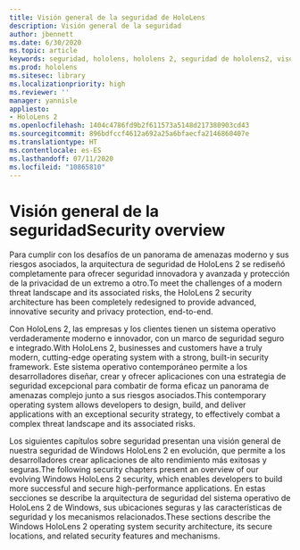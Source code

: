 ```yaml
---
title: Visión general de la seguridad de HoloLens
description: Visión general de la seguridad
author: jbennett
ms.date: 6/30/2020
ms.topic: article
keywords: seguridad, hololens, hololens 2, seguridad de hololens2, visón general de la seguridad
ms.prod: hololens
ms.sitesec: library
ms.localizationpriority: high
ms.reviewer: ''
manager: yannisle
appliesto:
- HoloLens 2
ms.openlocfilehash: 1404c4786fd9b2f611573a5148d217380903cd43
ms.sourcegitcommit: 896bdfccf4612a692a25a6bfaecfa2146860407e
ms.translationtype: HT
ms.contentlocale: es-ES
ms.lasthandoff: 07/11/2020
ms.locfileid: "10865810"
---
```

# <span data-ttu-id="1956f-104">Visión general de la seguridad</span><span class="sxs-lookup"><span data-stu-id="1956f-104">Security overview</span></span>

<span data-ttu-id="1956f-105">Para cumplir con los desafíos de un panorama de amenazas moderno y sus riesgos asociados, la arquitectura de seguridad de HoloLens 2 se rediseñó completamente para ofrecer seguridad innovadora y avanzada y protección de la privacidad de un extremo a otro.</span><span class="sxs-lookup"><span data-stu-id="1956f-105">To meet the challenges of a modern threat landscape and its associated risks, the HoloLens 2 security architecture has been completely redesigned to provide advanced, innovative security and privacy protection, end-to-end.</span></span>

<span data-ttu-id="1956f-106">Con HoloLens 2, las empresas y los clientes tienen un sistema operativo verdaderamente moderno e innovador, con un marco de seguridad seguro e integrado.</span><span class="sxs-lookup"><span data-stu-id="1956f-106">With HoloLens 2, businesses and customers have a truly modern, cutting-edge operating system with a strong, built-in security framework.</span></span> <span data-ttu-id="1956f-107">Este sistema operativo contemporáneo permite a los desarrolladores diseñar, crear y ofrecer aplicaciones con una estrategia de seguridad excepcional para combatir de forma eficaz un panorama de amenazas complejo junto a sus riesgos asociados.</span><span class="sxs-lookup"><span data-stu-id="1956f-107">This contemporary operating system allows developers to design, build, and deliver applications with an exceptional security strategy, to effectively combat a complex threat landscape and its associated risks.</span></span> 

<span data-ttu-id="1956f-108">Los siguientes capítulos sobre seguridad presentan una visión general de nuestra seguridad de Windows HoloLens 2 en evolución, que permite a los desarrolladores crear aplicaciones de alto rendimiento más exitosas y seguras.</span><span class="sxs-lookup"><span data-stu-id="1956f-108">The following security chapters present an overview of our evolving Windows HoloLens 2 security, which enables developers to build more successful and secure high-performance applications.</span></span> <span data-ttu-id="1956f-109">En estas secciones se describe la arquitectura de seguridad del sistema operativo de HoloLens 2 de Windows, sus ubicaciones seguras y las características de seguridad y los mecanismos relacionados.</span><span class="sxs-lookup"><span data-stu-id="1956f-109">These sections describe the Windows HoloLens 2 operating system security architecture, its secure locations, and related security features and mechanisms.</span></span>
